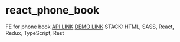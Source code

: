 # react_phone_book
FE for phone book
[API LINK](https://server-phone-book.netlify.app/.netlify/functions/server/)
[DEMO LINK](https://myroslav-diiak.github.io/react_phone_book/)
STACK: HTML, SASS, React, Redux, TypeScript, Rest
